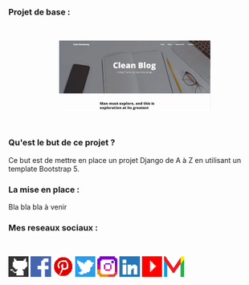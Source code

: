 ### Projet de base :

<br/>
<p align="center">
  <img align="center" width="60%" alt="code du jeu Shi-Fu-Mi" src="imagesReadme/projet01.gif"/>
</p>
<br/>

### Qu'est le but de ce projet ?

Ce but est de mettre en place un projet Django de A à Z en utilisant un template Bootstrap 5. 

### La mise en place :

Bla bla bla à venir

### Mes reseaux sociaux : 

<p align="center">
  <br/>
    <div class="socialIcons">
            <a href="https://github.com/kevinozkaraca" target="_blank"><img width="8%" src="imagesReadme/iconGithub.png" alt="Icone Github de Kevin Özkaraca" aria-label="Accedez à mes dépots Github" title="Accedez à mes dépots Github"></a>
            <a href="https://www.facebook.com/kevinozkaraca" target="_blank"><img width="8%" src="imagesReadme/iconFacebook.png" alt="Icone Facebook de Kevin Özkaraca" aria-label="Accedez à mon compte Facebook" title="Accedez à mon compte Facebook" ></a>
             <a href="https://pinterest.com/kevinozkaraca" target="_blank"><img width="8%" src="imagesReadme/iconPinterest.png" alt="Icone Pinterest de Kevin Özkaraca" aria-label="Accedez à mon compte Pinterest" title="Accedez à mon compte Pinterest"></a>
            <a href="https://twitter.com/kevinozkaraca" target="_blank"><img width="8%" src="imagesReadme/iconTwitter.png" alt="Icone Twitter de Kevin Özkaraca" aria-label="Accedez à mon compte Twitter" title="Accedez à mon compte Twitter"></a>
            <a href="https://instagram.com/kevinozkaraca" target="_blank"><img width="8%" src="imagesReadme/iconInstagram.png" alt="Icone Instagram de Kevin Özkaraca" aria-label="Accedez à mon compte Twitter" title="Accedez à mon compte Twitter"></a>
            <a href="https://www.linkedin.com/in/kevin-%C3%B6zkaraca-66a256209/" target="_blank"><img width="8%" src="imagesReadme/iconLinkedin.png" alt="Icone Linkedin de Kevin Özkaraca" aria-label="Accedez à mon  compte Linkedin" title="Accedez à mon  compte Linkedin"></a>
            <a href="https://www.youtube.com/channel/UCgrJrS7eEZ-HpdyA6YoXRmw" target="_blank"><img width="8%" src="imagesReadme/iconYoutube.png" alt="Icone Youtube de Kevin Özkaraca" aria-label="Accedez à ma chaine Youtube" title="Accedez à ma chaine Youtube"></a>
            <a href="mailto:kevin.ozkaraca@gmail.com" target="_blank"><img width="8%" src="imagesReadme/iconGmail.png" alt="Icone Gmail de Kevin Özkaraca" aria-label="Envoyez moi un mail sur mon Gmail" title="Envoyez moi un mail sur mon Gmail" ></a>
    </div>  
</p>
